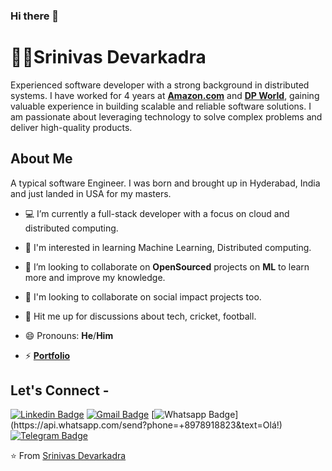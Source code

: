 ### Hi there 👋

<!--
**srinivasDevarkadra/srinivasDevarkadra** is a ✨ _special_ ✨ repository because its `README.md` (this file) appears on your GitHub profile.

Here are some ideas to get you started:

- 🔭 I’m currently working on ...
- 🌱 I’m currently learning ...
- 👯 I’m looking to collaborate on ...
- 🤔 I’m looking for help with ...
- 💬 Ask me about ...
- 📫 How to reach me: ...
- 😄 Pronouns: ...
- ⚡ Fun fact: ...
-->



# :man_technologist:Srinivas Devarkadra

Experienced software developer with a strong background in distributed systems. I have worked for 4 years at  <a href="https://http://www.amazon.com/"> <b>Amazon.com</b></a> and  <a href="https://www.dpworld.com/"> <b>DP World</b></a>, gaining valuable experience in building scalable and reliable software solutions. I am passionate about leveraging technology to solve complex problems and deliver high-quality products.



## About Me

A typical software Engineer. I was born and brought up in Hyderabad, India and just landed in USA for my masters.

- 💻 I’m currently a full-stack developer with a focus on cloud and distributed computing.

- 🌱 I'm interested in learning Machine Learning, Distributed computing.

- 🔭 I’m looking to collaborate on **OpenSourced** projects on **ML** to learn more and improve my knowledge.

- 👯 I'm looking to collaborate on social impact projects too.

- 💬 Hit me up for discussions about tech, cricket, football.

- 😄 Pronouns: **He**/**Him**

- ⚡ <a href="https://srinivasdevarkadra.github.io/"> <b>Portfolio</b></a>

## Let's Connect -


[![Linkedin Badge](https://img.shields.io/badge/-srinivasdevarkadra-blue?style=flat-square&logo=Linkedin&logoColor=white&link=https://www.linkedin.com/in/srinivas-dk/)](https://www.linkedin.com/in/srinivas-dk/)
[![Gmail Badge](https://img.shields.io/badge/-srinnivas.ms@gmail.com-c14438?style=flat-square&logo=Gmail&logoColor=white&link=mailto:srinnivas.ms@gmail.com)](mailto:ahemant.pandey17@gmail.com)
[![Whatsapp Badge](https://img.shields.io/badge/-Whatsapp-4CA143?style=flat-square&labelColor=4CA143&logo=whatsapp&logoColor=white&link=https://api.whatsapp.com/send?phone=+918978918823&text=Olá!)](https://api.whatsapp.com/send?phone=+8978918823&text=Olá!)
[![Telegram Badge](https://img.shields.io/badge/-srinivasDevarkadra-1ca0f1?style=flat-square&labelColor=1ca0f1&logo=telegram&logoColor=white&link=https://t.me/Sdevarkadra)](https://t.me/Sdevarkadra)


⭐ From [Srinivas Devarkadra](https://github.com/srinivasDevarkadra)


